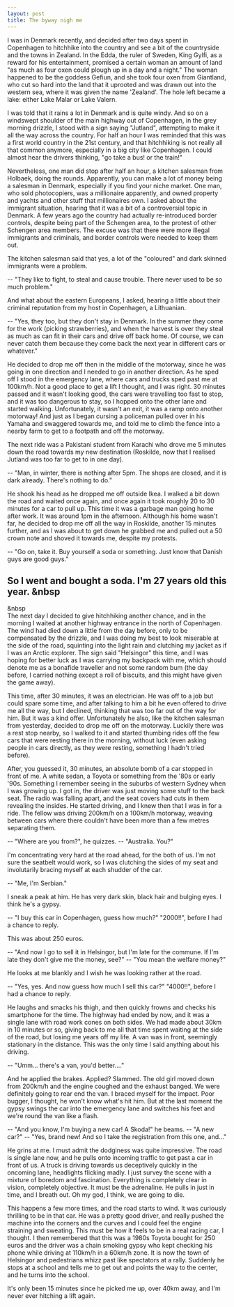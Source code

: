```yaml
---
layout: post
title: The byway nigh me
---
```


I was in Denmark recently, and decided after two days spent in Copenhagen to hitchhike into the country and see a bit of the countryside and the towns in Zealand. In the Edda, the ruler of Sweden, King Gylfi, as a reward for his entertainment, promised a certain woman an amount of land "as much as four oxen could plough up in a day and a night." The woman happened to be the goddess Gefiun, and she took four oxen from Giantland, who cut so hard into the land that it uprooted and was drawn out into the western sea, where it was given the name 'Zealand'. The hole left became a lake: either Lake Malar or Lake Valern.

I was told that it rains a lot in Denmark and is quite windy. And so on a windswept shoulder of the main highway out of Copenhagen, in the grey morning drizzle, I stood with a sign saying "Jutland", attempting to make it all the way across the country. For half an hour I was reminded that this was a first world country in the 21st century, and that hitchhiking is not really all that common anymore, especially in a big city like Copenhagen. I could almost hear the drivers thinking, "go take a bus! or the train!"

Nevertheless, one man did stop after half an hour, a kitchen salesman from Holbaek, doing the rounds. Apparently, you can make a lot of money being a salesman in Denmark, especially if you find your niche market. One man, who sold photocopiers, was a millionaire apparently, and owned property and yachts and other stuff that millionaires own. I asked about the immigrant situation, hearing that it was a bit of a controversial topic in Denmark. A few years ago the country had actually re-introduced border controls, despite being part of the Schengen area, to the protest of other Schengen area members. The excuse was that there were more illegal immigrants and criminals, and border controls were needed to keep them out.

The kitchen salesman said that yes, a lot of the "coloured" and dark skinned immigrants were a problem.

-- "They like to fight, to steal and cause trouble. There never used to be so much problem."

And what about the eastern Europeans, I asked, hearing a little about their criminal reputation from my host in Copenhagen, a Lithuanian.

-- "Yes, they too, but they don't stay in Denmark. In the summer they come for the work (picking strawberries), and when the harvest is over they steal as much as can fit in their cars and drive off back home. Of course, we can never catch them because they come back the next year in different cars or whatever."

He decided to drop me off then in the middle of the motorway, since he was going in one direction and I needed to go in another direction. As he sped off I stood in the emergency lane, where cars and trucks sped past me at 100km/h. Not a good place to get a lift I thought, and I was right. 30 minutes passed and it wasn't looking good, the cars were travelling too fast to stop, and it was too dangerous to stay, so I hopped onto the other lane and started walking. Unfortunately, it wasn't an exit, it was a ramp onto another motorway! And just as I began cursing a policeman pulled over in his Yamaha and swaggered towards me, and told me to climb the fence into a nearby farm to get to a footpath and off the motorway.

The next ride was a Pakistani student from Karachi who drove me 5 minutes down the road towards my new destination (Roskilde, now that I realised Jutland was too far to get to in one day).

-- "Man, in winter, there is nothing after 5pm. The shops are closed, and it is dark already. There's nothing to do."

He shook his head as he dropped me off outside Ikea. I walked a bit down the road and waited once again, and once again it took roughly 20 to 30 minutes for a car to pull up. This time it was a garbage man going home after work. It was around 1pm in the afternoon. Although his home wasn't far, he decided to drop me off all the way in Roskilde, another 15 minutes further, and as I was about to get down he grabbed me and pulled out a 50 crown note and shoved it towards me, despite my protests.

-- "Go on, take it. Buy yourself a soda or something. Just know that Danish guys are good guys."

So I went and bought a soda. I'm 27 years old this year.
&nbsp
---
&nbsp  
The next day I decided to give hitchhiking another chance, and in the morning I waited at another highway entrance in the north of Copenhagen. The wind had died down a little from the day before, only to be compensated by the drizzle, and I was doing my best to look miserable at the side of the road, squinting into the light rain and clutching my jacket as if I was an Arctic explorer. The sign said "Helsingor" this time, and I was hoping for better luck as I was carrying my backpack with me, which should denote me as a bonafide traveller and not some random bum (the day before, I carried nothing except a roll of biscuits, and this might have given the game away).

This time, after 30 minutes, it was an electrician. He was off to a job but could spare some time, and after talking to him a bit he even offered to drive me all the way, but I declined, thinking that was too far out of the way for him. But it was a kind offer. Unfortunately he also, like the kitchen salesman from yesterday, decided to drop me off on the motorway. Luckily there was a rest stop nearby, so I walked to it and started thumbing rides off the few cars that were resting there in the morning, without luck (even asking people in cars directly, as they were resting, something I hadn't tried before).

After, you guessed it, 30 minutes, an absolute bomb of a car stopped in front of me. A white sedan, a Toyota or something from the '80s or early '90s. Something I remember seeing in the suburbs of western Sydney when I was growing up. I got in, the driver was just moving some stuff to the back seat. The radio was falling apart, and the seat covers had cuts in them revealing the insides. He started driving, and I knew then that I was in for a ride. The fellow was driving 200km/h on a 100km/h motorway, weaving between cars where there couldn't have been more than a few metres separating them.

-- "Where are you from?", he quizzes.
-- "Australia. You?"

I'm concentrating very hard at the road ahead, for the both of us. I'm not sure the seatbelt would work, so I was clutching the sides of my seat and involutarily bracing myself at each shudder of the car.

-- "Me, I'm Serbian."

I sneak a peak at him. He has very dark skin, black hair and bulging eyes. I think he's a gypsy.

-- "I buy this car in Copenhagen, guess how much?" "2000!!", before I had a chance to reply.

This was about 250 euros.

-- "And now I go to sell it in Helsingor, but I'm late for the commune. If I'm late they don't give me the money, see?"
-- "You mean the welfare money?"

He looks at me blankly and I wish he was looking rather at the road.

-- "Yes, yes. And now guess how much I sell this car?" "4000!!", before I had a chance to reply.

He laughs and smacks his thigh, and then quickly frowns and checks his smartphone for the time. The highway had ended by now, and it was a single lane with road work cones on both sides. We had made about 30km in 10 minutes or so, giving back to me all that time spent waiting at the side of the road, but losing me years off my life. A van was in front, seemingly stationary in the distance. This was the only time I said anything about his driving.

-- "Umm... there's a van, you'd better...."

And he applied the brakes. Applied? Slammed. The old girl moved down from 200km/h and the engine coughed and the exhaust banged. We were definitely going to rear end the van. I braced myself for the impact. Poor bugger, I thought, he won't know what's hit him. But at the last moment the gypsy swings the car into the emergency lane and switches his feet and we're round the van like a flash.

-- "And you know, I'm buying a new car! A Skoda!" he beams.
-- "A new car?"
-- "Yes, brand new! And so I take the registration from this one, and..."

He grins at me. I must admit the dodginess was quite impressive. The road is single lane now, and he pulls onto incoming traffic to get past a car in front of us. A truck is driving towards us deceptively quickly in the oncoming lane, headlights flicking madly. I just survey the scene with a mixture of boredom and fascination. Everything is completely clear in vision, completely objective. It must be the adrenaline. He pulls in just in time, and I breath out. Oh my god, I think, we are going to die.

This happens a few more times, and the road starts to wind. It was curiously thrilling to be in that car. He was a pretty good driver, and really pushed the machine into the corners and the curves and I could feel the engine straining and sweating. This must be how it feels to be in a real racing car, I thought. I then remembered that this was a 1980s Toyota bought for 250 euros and the driver was a chain smoking gypsy who kept checking his phone while driving at 110km/h in a 60km/h zone. It is now the town of Helsingor and pedestrians whizz past like spectators at a rally. Suddenly he stops at a school and tells me to get out and points the way to the center, and he turns into the school.

It's only been 15 minutes since he picked me up, over 40km away, and I'm never ever hitching a lift again.
